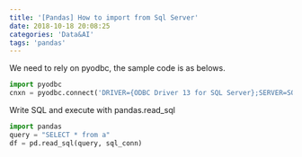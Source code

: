 ```yaml
---
title: '[Pandas] How to import from Sql Server'
date: 2018-10-18 20:08:25
categories: 'Data&AI'
tags: 'pandas'
---
```


We need to rely on pyodbc, the sample code is as belows.

```python
import pyodbc
cnxn = pyodbc.connect('DRIVER={ODBC Driver 13 for SQL Server};SERVER=SQLSERVER2017;DATABASE=Adventureworks;Trusted_Connection=yes')
```

Write SQL and execute with pandas.read_sql

```Python
import pandas
query = "SELECT * from a"
df = pd.read_sql(query, sql_conn)
```

